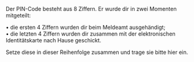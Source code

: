 Der PIN-Code besteht aus 8 Ziffern. Er wurde dir in zwei Momenten  mitgeteilt:  

• die ersten 4 Ziffern wurden dir beim Meldeamt ausgehändigt;  
• die letzten 4 Ziffern wurden dir zusammen mit der elektronischen Identitätskarte nach Hause geschickt.  
  
Setze diese in dieser Reihenfolge zusammen und trage sie bitte hier ein.
